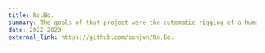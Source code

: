 ```yaml
---
title: Ro.Bo.
summary: The goals of that project were the automatic rigging of a human body from a picture and animate it. First of all we take a picture and create a 3D model thanks to PIFUHD, after we rig it with RigNet and finally animate it with a script in Panda3D. It was a group project and I've worked in particular in the part where we create the 3D model and rig it.
date: 2022-2023
external_link: https://github.com/bonjon/Ro.Bo.
---
```

